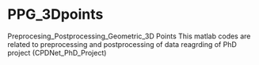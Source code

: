 # PPG_3Dpoints
Preprocesing_Postprocessing_Geometric_3D Points
This matlab codes are related to preprocessing and postprocessing of data reagrding of PhD project (CPDNet_PhD_Project)
